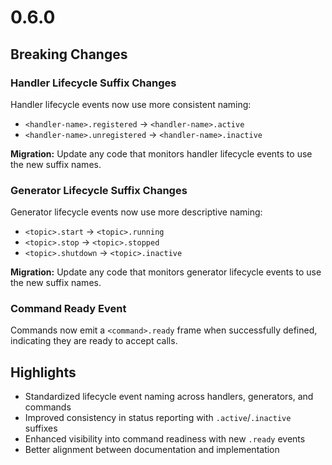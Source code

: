 # 0.6.0

## Breaking Changes

### Handler Lifecycle Suffix Changes

Handler lifecycle events now use more consistent naming:

- `<handler-name>.registered` → `<handler-name>.active`  
- `<handler-name>.unregistered` → `<handler-name>.inactive`

**Migration:** Update any code that monitors handler lifecycle events to use the new suffix names.

### Generator Lifecycle Suffix Changes  

Generator lifecycle events now use more descriptive naming:

- `<topic>.start` → `<topic>.running`
- `<topic>.stop` → `<topic>.stopped` 
- `<topic>.shutdown` → `<topic>.inactive`

**Migration:** Update any code that monitors generator lifecycle events to use the new suffix names.

### Command Ready Event

Commands now emit a `<command>.ready` frame when successfully defined, indicating they are ready to accept calls.

## Highlights

* Standardized lifecycle event naming across handlers, generators, and commands
* Improved consistency in status reporting with `.active`/`.inactive` suffixes  
* Enhanced visibility into command readiness with new `.ready` events
* Better alignment between documentation and implementation